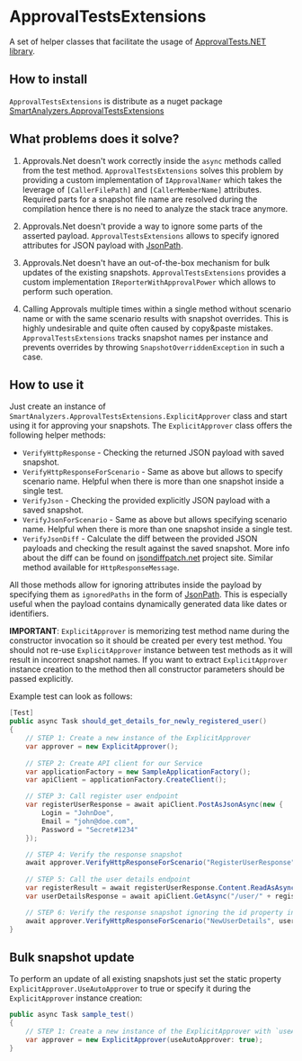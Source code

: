 # ApprovalTestsExtensions
A set of helper classes that facilitate the usage of [ApprovalTests.NET library](https://github.com/approvals/approvaltests.net).


## How to install
`ApprovalTestsExtensions` is distribute as a nuget package [SmartAnalyzers.ApprovalTestsExtensions](https://www.nuget.org/packages/SmartAnalyzers.ApprovalTestsExtensions/)

## What problems does it solve?

1. Approvals.Net doesn't work correctly inside the `async` methods called from the test method. `ApprovalTestsExtensions` solves this problem by providing a custom implementation of `IApprovalNamer` which takes the leverage of `[CallerFilePath]` and `[CallerMemberName]` attributes. Required parts for a snapshot file name are resolved during the compilation hence there is no need to analyze the stack trace anymore.

2. Approvals.Net doesn't provide a way to ignore some parts of the asserted payload. `ApprovalTestsExtensions` allows to specify ignored attributes for JSON payload with [JsonPath](https://github.com/json-path/JsonPath).

3. Approvals.Net doesn't have an out-of-the-box mechanism for bulk updates of the existing snapshots. `ApprovalTestsExtensions` provides a custom implementation `IReporterWithApprovalPower` which allows to perform such operation.

4. Calling Approvals multiple times within a single method without scenario name or with the same scenario results with snapshot overrides. This is highly undesirable and quite often caused by copy&paste mistakes. `ApprovalTestsExtensions` tracks snapshot names per instance and prevents overrides by throwing `SnapshotOverriddenException` in such a case.

## How to use it

Just create an instance of `SmartAnalyzers.ApprovalTestsExtensions.ExplicitApprover` class and start using it for approving your snapshots. The `ExplicitApprover` class offers the following helper methods:

- `VerifyHttpResponse` - Checking the returned JSON payload with saved snapshot.
- `VerifyHttpResponseForScenario` - Same as above but allows to specify scenario name. Helpful when there is more than one snapshot inside a single test.
- `VerifyJson` - Checking the provided explicitly JSON payload with a saved snapshot.
- `VerifyJsonForScenario` - Same as above but allows specifying scenario name. Helpful when there is more than one snapshot inside a single test.
- `VerifyJsonDiff` - Calculate the diff between the provided JSON payloads and checking the result against the saved snapshot. More info about the diff can be found on [jsondiffpatch.net]( https://github.com/wbish/jsondiffpatch.net) project site. Similar method available for `HttpResponseMessage`.

All those methods allow for ignoring attributes inside the payload by specifying them as `ignoredPaths` in the form of [JsonPath](https://github.com/json-path/JsonPath). This is especially useful when the payload contains dynamically generated data like dates or identifiers.

**IMPORTANT**: `ExplicitApprover` is memorizing test method name during the constructor invocation so it should be created per every test method. You should not re-use `ExplicitApprover` instance between test methods as it will result in incorrect snapshot names. If you want to extract `ExplicitApprover` instance creation to the method then all constructor parameters should be passed explicitly.

Example test can look as follows:

```cs
[Test]
public async Task should_get_details_for_newly_registered_user()
{
    // STEP 1: Create a new instance of the ExplicitApprover
    var approver = new ExplicitApprover();
    
    // STEP 2: Create API client for our Service
    var applicationFactory = new SampleApplicationFactory();
    var apiClient = applicationFactory.CreateClient();

    // STEP 3: Call register user endpoint
    var registerUserResponse = await apiClient.PostAsJsonAsync(new {
        Login = "JohnDoe",
        Email = "john@doe.com",
        Password = "Secret#1234"
    });

    // STEP 4: Verify the response snapshot
    await approver.VerifyHttpResponseForScenario("RegisterUserResponse", registerUserResponse);
    
    // STEP 5: Call the user details endpoint
    var registerResult = await registerUserResponse.Content.ReadAsAsync<RegisterUserResult>();
    var userDetailsResponse = await apiClient.GetAsync("/user/" + registerResult.Id);

    // STEP 6: Verify the response snapshot ignoring the id property inside the payload
    await approver.VerifyHttpResponseForScenario("NewUserDetails", userDetailsResponse, new []{"$.id"});
}
```

## Bulk snapshot update

To perform an update of all existing snapshots just set the static property `ExplicitApprover.UseAutoApprover` to true or specify it during the `ExplicitApprover` instance creation:

```cs
public async Task sample_test()
{
    // STEP 1: Create a new instance of the ExplicitApprover with `useAutoApprover`
    var approver = new ExplicitApprover(useAutoApprover: true);
}
```